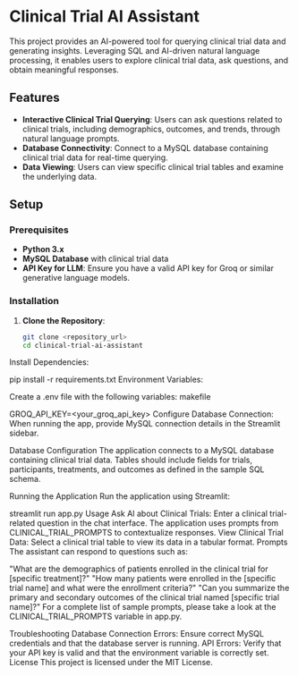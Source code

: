 # Clinical Trial AI Assistant

This project provides an AI-powered tool for querying clinical trial data and generating insights. Leveraging SQL and AI-driven natural language processing, it enables users to explore clinical trial data, ask questions, and obtain meaningful responses.

## Features

- **Interactive Clinical Trial Querying**: Users can ask questions related to clinical trials, including demographics, outcomes, and trends, through natural language prompts.
- **Database Connectivity**: Connect to a MySQL database containing clinical trial data for real-time querying.
- **Data Viewing**: Users can view specific clinical trial tables and examine the underlying data.

## Setup

### Prerequisites

- **Python 3.x**
- **MySQL Database** with clinical trial data
- **API Key for LLM**: Ensure you have a valid API key for Groq or similar generative language models.

### Installation

1. **Clone the Repository**:
   ```bash
   git clone <repository_url>
   cd clinical-trial-ai-assistant
Install Dependencies:

pip install -r requirements.txt
Environment Variables:

Create a .env file with the following variables:
makefile

GROQ_API_KEY=<your_groq_api_key>
Configure Database Connection: When running the app, provide MySQL connection details in the Streamlit sidebar.

Database Configuration
The application connects to a MySQL database containing clinical trial data. Tables should include fields for trials, participants, treatments, and outcomes as defined in the sample SQL schema.

Running the Application
Run the application using Streamlit:

streamlit run app.py
Usage
Ask AI about Clinical Trials:
Enter a clinical trial-related question in the chat interface. The application uses prompts from CLINICAL_TRIAL_PROMPTS to contextualize responses.
View Clinical Trial Data:
Select a clinical trial table to view its data in a tabular format.
Prompts
The assistant can respond to questions such as:

"What are the demographics of patients enrolled in the clinical trial for [specific treatment]?"
"How many patients were enrolled in the [specific trial name] and what were the enrollment criteria?"
"Can you summarize the primary and secondary outcomes of the clinical trial named [specific trial name]?"
For a complete list of sample prompts, please take a look at the CLINICAL_TRIAL_PROMPTS variable in app.py.

Troubleshooting
Database Connection Errors: Ensure correct MySQL credentials and that the database server is running.
API Errors: Verify that your API key is valid and that the environment variable is correctly set.
License
This project is licensed under the MIT License.
